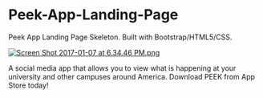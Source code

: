 # Peek-App-Landing-Page

Peek App Landing Page Skeleton. Built with Bootstrap/HTML5/CSS. 

[![Screen Shot 2017-01-07 at 6.34.46 PM.png](https://s29.postimg.org/pc4334vxz/Screen_Shot_2017_01_07_at_6_34_46_PM.png)](https://postimg.org/image/bv74k9lmb/)

A social media app that allows you to view what is happening at your university and other campuses around America.
Download PEEK from App Store today!


